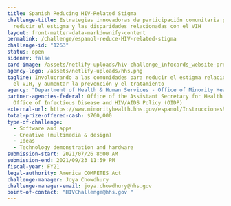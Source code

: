```yaml
---
title: Spanish Reducing HIV-Related Stigma
challenge-title: Estrategias innovadoras de participación comunitaria para
  reducir el estigma y las disparidades relacionadas con el VIH
layout: front-matter-data-markdownify-content
permalink: /challenge/espanol-reduce-HIV-related-stigma
challenge-id: "1263"
status: open
sidenav: false
card-image: /assets/netlify-uploads/hiv-challenge_infocards_website-preview-esp.png
agency-logo: /assets/netlify-uploads/hhs.png
tagline: Involucrando a las comunidades para reducir el estigma relacionado con
  el VIH, y aumentar la prevención y el tratamiento
agency: "Department of Health & Human Services - Office of Minority Health "
partner-agencies-federal: Office of the Assistant Secretary for Health (OASH),
  Office of Infectious Disease and HIV/AIDS Policy (OIDP)
external-url: https://www.minorityhealth.hhs.gov/espanol/InstruccionesRetodelVIH
total-prize-offered-cash: $760,000
type-of-challenge:
  - Software and apps
  - Creative (multimedia & design)
  - Ideas
  - Technology demonstration and hardware
submission-start: 2021/07/26 8:00 AM
submission-end: 2021/09/23 11:59 PM
fiscal-year: FY21
legal-authority: America COMPETES Act
challenge-manager: Joya Chowdhury
challenge-manager-email: joya.chowdhury@hhs.gov
point-of-contact: "HIVChallenge@hhs.gov "
---
```

